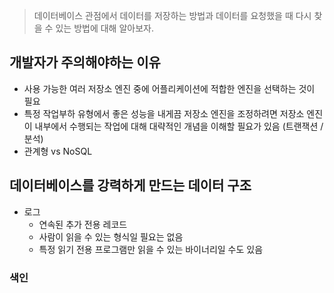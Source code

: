 > 데이터베이스 관점에서 데이터를 저장하는 방법과 데이터를 요청했을 때 다시 찾을 수 있는 방법에 대해 알아보자.

## 개발자가 주의해야하는 이유
- 사용 가능한 여러 저장소 엔진 중에 어플리케이션에 적합한 엔진을 선택하는 것이 필요
- 특정 작업부하 유형에서 좋은 성능을 내게끔 저장소 엔진을 조정하려면 저장소 엔진이 내부에서 수행되는 작업에 대해 대략적인 개념을 이해할 필요가 있음 (트랜잭션 / 분석)
- 관계형 vs NoSQL

## 데이터베이스를 강력하게 만드는 데이터 구조
- 로그
	- 연속된 추가 전용 레코드
	- 사람이 읽을 수 있는 형식일 필요는 없음
	- 특정 읽기 전용 프로그램만 읽을 수 있는 바이너리일 수도 있음

### 색인


